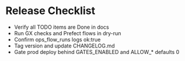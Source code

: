 # Release Checklist

- Verify all TODO items are Done in docs
- Run GX checks and Prefect flows in dry-run
- Confirm ops_flow_runs logs ok:true
- Tag version and update CHANGELOG.md
- Gate prod deploy behind GATES_ENABLED and ALLOW_* defaults 0
